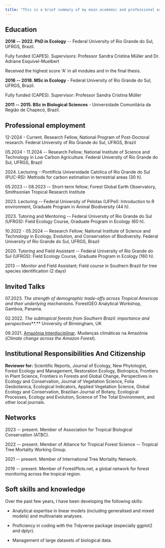```yaml
---
title: "This is a brief summary of my main academic and professional experiences 📚🌳" 
---
```


## Education

**2018 -- 2022. PhD in Ecology** -- Federal University of Rio Grande do Sul, UFRGS, Brazil.

Fully funded (CAPES). Supervisors: Professor Sandra Cristina Müller and Dr. Adriane Esquivel-Muelbert

Received the highest score 'A' in all modules and in the final thesis.

**2016 -- 2018. MSc in Ecology** - Federal University of Rio Grande do Sul, UFRGS, Brazil.

Fully funded (CAPES). Supervisor: Professor Sandra Cristina Müller

**2011 -- 2015. BSc in Biological Sciences** - Universidade Comunitária da Região de Chapecó, Brazil.

## Professional employment

12-2024 - Current. Research Fellow, National Program of Post-Doctoral research. Federal University of Rio Grande do Sul, UFRGS, Brazil

05.2024 - 11.2024 -- Research Fellow; National Institute of Science and Technology in Low Carbon Agriculture. Federal University of Rio Grande do Sul, UFRGS, Brazil

2024\. Lecturing --Pontifícia Universidade Católica of Rio Grande do Sul (PUC-RS): Methods for carbon estimation in terrestrial areas (30 h).

05.2023 -- 08.2023 -- Short-term fellow; Forest Global Earth Observatory, Smithsonian Tropical Research Institute

2023\. Lecturing -- Federal University of Pelotas (UFPel): Introduction to R environment, Graduate Program in Animal Biodiversity (44 h).

2023\. Tutoring and Mentoring -- Federal University of Rio Grande do Sul (UFRGS): Field Ecology Course, Graduate Program in Ecology (60 h).

10.2022 - 05.2024 -- Research Fellow; National Institute of Science and Technology in Ecology, Evolution, and Conservation of Biodiversity. Federal University of Rio Grande do Sul, UFRGS, Brazil

2020\. Tutoring and Field Assistant -- Federal University of Rio Grande do Sul (UFRGS): Field Ecology Course, Graduate Program in Ecology (160 h).

2013 -- Monitor and Field Assistant; Field course in Southern Brazil for tree species identification (2 days)

## Invited Talks

07.2023. *The strength of demographic trade-offs across Tropical Americas and their underlying mechanisms*. ForestGEO Analytical Workshop, Gamboa, Panama.

02.2022. *The subtropical forests from Southern Brazil: importance and perspectives***.** University of Birmingham, UK

09.2021. [Amazônia Interdisciplinar](https://www.youtube.com/watch?v=m2kVA87gCME)**.** Mudanças climáticas na Amazônia (*Climate change across the Amazon Forest*).

## Institutional Responsibilities And Citizenship

**Reviewer for:** Scientific Reports, Journal of Ecology, New Phytologist, Forest Ecology and Management, Restoration Ecology, Biotropica, Frontiers in Plant Science, Frontiers in Forests and Global Change, Perspectives in Ecology and Conservation, Journal of Vegetation Science, Folia Geobotanica, Ecological Indicators, Applied Vegetation Science, Global Ecology and Conservation, Brazilian Journal of Botany, Ecological Processes, Ecology and Evolution, Science of The Total Environment, and other local journals.

## Networks

2023 -- present. Member of Association for Tropical Biological Conservation (ATBC).

2022 -- present. Member of Alliance for Tropical Forest Science -- Tropical Tree Mortality Working Group.

2021 -- present. Member of International Tree Mortality Network.

2019 -- present. Member of ForestPlots.net, a global network for forest monitoring across the tropical region.

## Soft skills and knowledge

Over the past few years, I have been developing the following skills:

-   Analytical expertise in linear models (including generalised and mixed models) and multivariate analyses.

-   Proficiency in coding with the Tidyverse package (especially ggplot2 and dplyr).

-   Management of large datasets of biological data.
